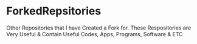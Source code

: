 # ForkedRepsitories
Other Repositories that I have Created a Fork for. These Respositories are Very Useful &amp; Contain Useful Codes, Apps, Programs, Software &amp; ETC
